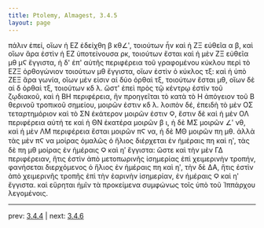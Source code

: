 ```yaml
---
title: Ptolemy, Almagest, 3.4.5
layout: page
---
```


πάλιν ἐπεί, οἵων ἡ ΕΖ ἐδείχθη β κθ∠ʹ, τοιούτων ἦν καὶ ἡ ΖΞ εὐθεῖα α β, καὶ οἵων ἄρα ἐστὶν ἡ ΕΖ ὑποτείνουσα ρκ, τοιούτων ἔσται καὶ ἡ μὲν ΖΞ εὐθεῖα μθ μϚ ἔγγιστα, ἡ δ' ἐπ' αὐτῆς περιφέρεια τοῦ γραφομένου κύκλου περὶ τὸ ΕΖΞ ὀρθογώνιον τοιούτων μθ ἔγγιστα, οἵων ἐστὶν ὁ κύκλος τξ: καὶ ἡ ὑπὸ ΖΕΞ ἄρα γωνία, οἵων μέν εἰσιν αἱ δύο ὀρθαὶ τξ, τοιούτων ἔσται μθ, οἵων δὲ αἱ δ ὀρθαὶ τξ, τοιούτων κδ λ. ὥστ' ἐπεὶ πρὸς τῷ κέντρῳ ἐστὶν τοῦ ζῳδιακοῦ, καὶ ἡ ΒΗ περιφέρεια, ἣν προηγεῖται τὸ κατὰ τὸ Η ἀπόγειον τοῦ Β θερινοῦ τροπικοῦ σημείου, μοιρῶν ἐστιν κδ λ. λοιπὸν δέ, ἐπειδὴ τὸ μὲν ΟΣ τεταρτημόριον καὶ τὸ ΣΝ ἑκάτερον μοιρῶν ἐστιν Ϙ, ἔστιν δὲ καὶ ἡ μὲν ΟΛ περιφέρεια αὐτή τε καὶ ἡ ΘΝ ἑκατέρα μοιρῶν β ι, ἡ δὲ ΜΣ μοιρῶν ∠ʹ νθ, καὶ ἡ μὲν ΛΜ περιφέρεια ἔσται μοιρῶν πϚ να, ἡ δὲ ΜΘ μοιρῶν πη μθ. ἀλλὰ τὰς μὲν πϚ να μοίρας ὁμαλῶς ὁ ἥλιος διέρχεται ἐν ἡμέραις πη καὶ ηʹ, τὰς δὲ πη μθ μοίρας ἐν ἡμέραις Ϙ καὶ ηʹ ἔγγιστα: ὥστε καὶ τὴν μὲν ΓΔ περιφέρειαν, ἥτις ἐστὶν ἀπὸ μετοπωρινῆς ἰσημερίας ἐπὶ χειμερινὴν τροπήν, φανήσεται διερχόμενος ὁ ἥλιος ἐν ἡμέραις πη καὶ ηʹ, τὴν δὲ ΔΑ, ἥτις ἐστὶν ἀπὸ χειμερινῆς τροπῆς ἐπὶ τὴν ἐαρινὴν ἰσημερίαν, ἐν ἡμέραις Ϙ καὶ ηʹ ἔγγιστα. καὶ εὕρηται ἡμῖν τὰ προκείμενα συμφώνως τοῖς ὑπὸ τοῦ Ἱππάρχου λεγομένοις. 

---

prev: [3.4.4](../3.4.4/) | next: [3.4.6](../3.4.6/)

